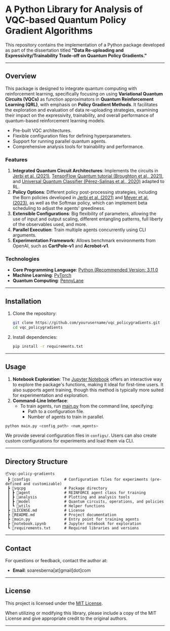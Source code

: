 # A Python Library for Analysis of VQC-based Quantum Policy Gradient Algorithms

This repository contains the implementation of a Python package developed as part of the dissertation titled **"Data Re-uploading and Expressivity/Trainability Trade-off on Quantum Policy Gradients."**

---

## Overview

This package is designed to integrate quantum computing with reinforcement learning, specifically focusing on using **Variational Quantum Circuits (VQCs)** as function approximators in **Quantum Reinforcement Learning (QRL)**, with emphasis on **Policy Gradient Methods**. It facilitates the exploration and evaluation of data re-uploading strategies, examining their impact on the expressivity, trainability, and overall performance of quantum-based reinforcement learning models.

- Pre-built VQC architectures.
- Flexible configuration files for defining hyperparameters.
- Support for running parallel quantum agents.
- Comprehensive analysis tools for trainability and performance.

### Features

1. **Integrated Quantum Circuit Architectures**: Implements the circuits in [Jerbi et al. (2021)](https://arxiv.org/abs/2103.05577), [TensorFlow Quantum tutorial (Broughton et al., 2021)](https://www.tensorflow.org/quantum/tutorials/quantum_reinforcement_learning), and [Universal Quantum Classifier (Pérez-Salinas et al., 2020)](https://arxiv.org/abs/1906.10594) adapted to RL.
2. **Policy Options**: Different policy post-processing strategies, including the Born policies developed in [Jerbi et al. (2021)](https://arxiv.org/abs/2103.05577) and [Meyer et al. (2023)](https://arxiv.org/abs/2212.06663), as well as the Softmax policy, which can implement beta scheduling to adjust the agents' greediness.
3. **Extensible Configurations**: Big flexibility of parameters, allowing the use of input and output scaling, different entangling patterns, full liberty of the observables used, and more.
4. **Parallel Execution**: Train multiple agents concurrently using CLI arguments.
5. **Experimentation Framework**: Allows benchmark environments from OpenAI, such as **CartPole-v1** and **Acrobot-v1**.

### Technologies

- **Core Programming Language**: [Python (Recommended Version: 3.11.0](https://www.python.org/)
- **Machine Learning**: [PyTorch](https://pytorch.org/)
- **Quantum Computing**: [PennyLane](https://pennylane.ai/)

---

## Installation

1. Clone the repository:
   ```bash
   git clone https://github.com/yourusername/vqc_policygradients.git
   cd vqc_policygradients
   ```
2. Install dependencies:
   ```bash
   pip install -r requirements.txt
   ```

---

## Usage


1. **Notebook Exploration**: The [Jupyter Notebook](./notebook.ipynb) offers an interactive way to explore the package's functions, making it ideal for first-time users. It also supports agent training, though this method is typically more suited for experimentation and exploration.
2. **Command-Line Interface**:
   - To train agents, run [main.py](./main.py) from the command line, specifying:
     - Path to a configuration file.
     - Number of agents to train in parallel.
       
```bash
python main.py <config_path> <num_agents>
```

We provide several configuration files in `configs/`. Users can also create custom configurations for experiments and load them via CLI.

---

## Directory Structure

```
📦vqc-policy-gradients
 ┣ 📂configs               # Configuration files for experiments (pre-defined and customizable)
 ┣ 📂vqcpg                 # Package directory
 ┃ ┣ 📂agent               # REINFORCE agent class for training
 ┃ ┣ 📂analysis            # Plotting and analysis tools
 ┃ ┣ 📂model               # Quantum circuits, operations, and policies
 ┃ ┗ 📂utils               # Helper functions
 ┣ 📜LICENSE.md            # License
 ┣ 📜README.md             # Project documentation
 ┣ 📜main.py               # Entry point for training agents
 ┣ 📜notebook.ipynb        # Jupyter notebook for exploration
 ┗ 📜requirements.txt      # Required libraries and versions
```

---

## Contact

For questions or feedback, contact the author at:
- **Email**: soaresberna[at]gmail[dot]com

---

## License

This project is licensed under the [MIT License](LICENSE.md). 

When utilizing or modifying this library, please include a copy of the MIT License and give appropriate credit to the original authors.

---
